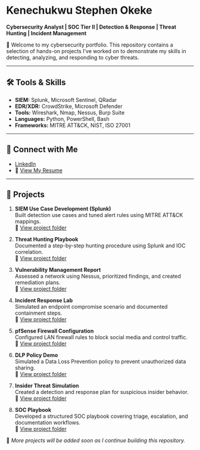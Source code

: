 # Kenechukwu Stephen Okeke  
**Cybersecurity Analyst | SOC Tier II | Detection & Response | Threat Hunting | Incident Management**

👋 Welcome to my cybersecurity portfolio. This repository contains a selection of hands-on projects I’ve worked on to demonstrate my skills in detecting, analyzing, and responding to cyber threats.

---

## 🛠 Tools & Skills
- **SIEM:** Splunk, Microsoft Sentinel, QRadar  
- **EDR/XDR:** CrowdStrike, Microsoft Defender  
- **Tools:** Wireshark, Nmap, Nessus, Burp Suite  
- **Languages:** Python, PowerShell, Bash  
- **Frameworks:** MITRE ATT&CK, NIST, ISO 27001

---

## 🔗 Connect with Me
- [LinkedIn](https://www.linkedin.com/in/kenechukwu-okeke/)
- 📄 [View My Resume](https://drive.google.com/file/d/1o814PKWRg998w0jwieiLsPX6YUeo778N/view?usp=sharing)

---

## 📁 Projects

1. **SIEM Use Case Development (Splunk)**  
Built detection use cases and tuned alert rules using MITRE ATT&CK mappings.  
🔗 [View project folder](./SIEM-Use-Cases)

2. **Threat Hunting Playbook**  
Documented a step-by-step hunting procedure using Splunk and IOC correlation.  
🔗 [View project folder](./Threat-Hunting-Playbook)

3. **Vulnerability Management Report**  
Assessed a network using Nessus, prioritized findings, and created remediation plans.  
🔗 [View project folder](./Vulnerability-Report)

4. **Incident Response Lab**  
Simulated an endpoint compromise scenario and documented containment steps.  
🔗 [View project folder](./Incident-Response-Lab)

5. **pfSense Firewall Configuration**  
Configured LAN firewall rules to block social media and control traffic.  
🔗 [View project folder](./pfSense-Lab)

6. **DLP Policy Demo**  
Simulated a Data Loss Prevention policy to prevent unauthorized data sharing.  
🔗 [View project folder](./DLP-Policy-Demo)

7. **Insider Threat Simulation**  
Created a detection and response plan for suspicious insider behavior.  
🔗 [View project folder](./Insider-Threat-Simulation)

8. **SOC Playbook**  
Developed a structured SOC playbook covering triage, escalation, and documentation workflows.  
🔗 [View project folder](./SOC-Playbook)



📌 *More projects will be added soon as I continue building this repository.*

